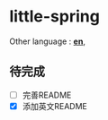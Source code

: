# little-spring

Other language : [**en**](en/README.md), 

## 待完成

- [ ] 完善README
- [x] 添加英文README
